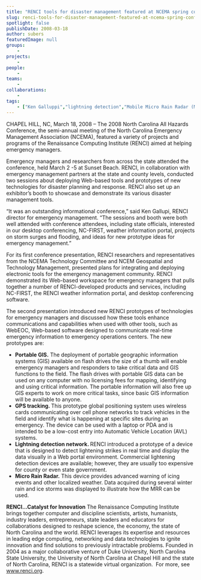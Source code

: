```yaml
---
title: "RENCI tools for disaster management featured at NCEMA spring conference"
slug: renci-tools-for-disaster-management-featured-at-ncema-spring-conference
spotlight: false
publishDate: 2008-03-18
author: subers
featuredImage: null
groups:
    - 
projects:
    - 
people:
    - 
teams: 
    - 
collaborations:
    - 
tags:
    - ["Ken Galluppi","lightning detection","Mobile Micro Rain Radar (MMRR)","NC-FIRST","NCEM Geospatial and Technology Management","NCEMA Collaborative Workspace","NCEMA Technology Committee","North Carolina Emergency Managers Association (NCEMA)"]
---
```

CHAPEL HILL, NC, March 18, 2008 – The 2008 North Carolina All Hazards Conference, the semi-annual meeting of the North Carolina Emergency Management Association (NCEMA), featured a variety of projects and programs of the Renaissance Computing Institute (RENCI) aimed at helping emergency managers.

Emergency managers and researchers from across the state attended the conference, held March 2 -5 at Sunset Beach. RENCI, in collaboration with emergency management partners at the state and county levels, conducted two sessions about deploying Web-based tools and prototypes of new technologies for disaster planning and response. RENCI also set up an exhibitor’s booth to showcase and demonstrate its various disaster management tools.<!--more-->

“It was an outstanding informational conference,” said Ken Gallupi, RENCI director for emergency management. “The sessions and booth were both well attended with conference attendees, including state officials, interested in our desktop conferencing, NC-FIRST, weather information portal, projects on storm surges and flooding, and ideas for new prototype ideas for emergency management.”

For its first conference presentation, RENCI researchers and representatives from the NCEMA Technology Committee and NCEM Geospatial and Technology Management, presented plans for integrating and deploying electronic tools for the emergency management community. RENCI demonstrated its Web-based workspace for emergency managers that pulls together a number of RENCI-developed products and services, including NC-FIRST, the RENCI weather information portal, and desktop conferencing software.

The second presentation introduced new RENCI prototypes of technologies for emergency managers and discussed how these tools enhance communications and capabilities when used with other tools, such as WebEOC, Web-based software designed to communicate real-time emergency information to emergency operations centers. The new prototypes are:
<div class="news_image"><em></em></div>
<ul type="disc">
	<li><strong>Portable GIS.</strong> The deployment of portable geographic information systems (GIS) available on flash drives the size of a thumb will enable emergency managers and responders to take critical data and GIS functions to the field. The flash drives with portable GIS data can be used on any computer with no licensing fees for mapping, identifying and using critical information. The portable information will also free up GIS experts to work on more critical tasks, since basic GIS information will be available to anyone.</li>
	<li><strong>GPS tracking. </strong>This prototype global positioning system uses wireless cards communicating over cell phone networks to track vehicles in the field and identify what is happening at specific sites during an emergency. The device can be used with a laptop or PDA and is intended to be a low-cost entry into Automatic Vehicle Location (AVL) systems.</li>
	<li><strong>Lightning detection       network. </strong>RENCI introduced a prototype of a device that is designed to detect lightening strikes in real time and display the data visually in a Web portal environment. Commercial lightening detection devices are available; however, they are usually too expensive for county or even state government.</li>
	<li><strong>Micro Rain Radar.</strong> This device provides advanced warning of icing events and other localized weather. Data acquired during several winter rain and ice storms was displayed to illustrate how the MRR can be used.</li>
</ul>
<strong>RENCI…Catalyst for  Innovation</strong>
The Renaissance Computing Institute brings together computer and discipline scientists, artists, humanists, industry leaders, entrepreneurs, state leaders and educators for collaborations designed to reshape science, the economy, the state of North Carolina and the world. RENCI leverages its expertise and resources in leading edge computing, networking and data technologies to ignite innovation and find solutions to previously intractable problems. Founded in 2004 as a major collaborative venture of Duke University, North Carolina State University, the University of North Carolina at Chapel Hill and the state of North Carolina, RENCI is a statewide virtual organization.  For more, see <a href="https://www.renci.org/">www.renci.org</a>.
